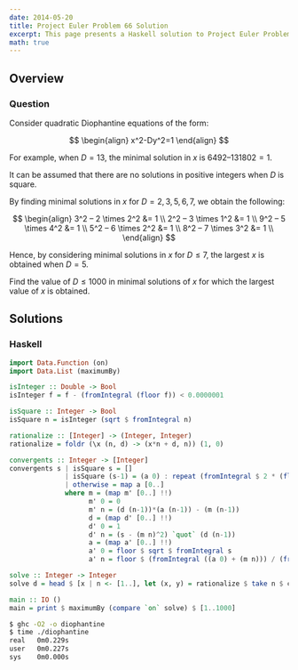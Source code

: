 ```yaml
---
date: 2014-05-20
title: Project Euler Problem 66 Solution
excerpt: This page presents a Haskell solution to Project Euler Problem 66.
math: true
---
```



## Overview


### Question

Consider quadratic Diophantine equations of the form:

$$
\begin{align}
x^2-Dy^2=1
\end{align}
$$

For example, when $D=13$, the minimal solution in $x$ is
$6492 – 131802 = 1$.

It can be assumed that there are no solutions in positive integers when
$D$ is square.

By finding minimal solutions in $x$ for $D = {2, 3, 5, 6, 7}$, we obtain
the following:

$$
\begin{align}
3^2 – 2 \times 2^2 &= 1 \\
2^2 – 3 \times 1^2 &= 1 \\
9^2 – 5 \times 4^2 &= 1 \\
5^2 – 6 \times 2^2 &= 1 \\
8^2 – 7 \times 3^2 &= 1 \\
\end{align}
$$

Hence, by considering minimal solutions in $x$ for $D \leq 7$, the
largest $x$ is obtained when $D=5$.

Find the value of $D \leq 1000$ in minimal solutions of $x$ for which
the largest value of $x$ is obtained.







## Solutions

### Haskell

```haskell
import Data.Function (on)
import Data.List (maximumBy)

isInteger :: Double -> Bool
isInteger f = f - (fromIntegral (floor f)) < 0.0000001

isSquare :: Integer -> Bool
isSquare n = isInteger (sqrt $ fromIntegral n)

rationalize :: [Integer] -> (Integer, Integer)
rationalize = foldr (\x (n, d) -> (x*n + d, n)) (1, 0)

convergents :: Integer -> [Integer]
convergents s | isSquare s = []
              | isSquare (s-1) = (a 0) : repeat (fromIntegral $ 2 * (floor $ sqrt $ fromIntegral (s-1)))
              | otherwise = map a [0..]
              where m = (map m' [0..] !!)
                    m' 0 = 0
                    m' n = (d (n-1))*(a (n-1)) - (m (n-1))
                    d = (map d' [0..] !!)
                    d' 0 = 1
                    d' n = (s - (m n)^2) `quot` (d (n-1))
                    a = (map a' [0..] !!)
                    a' 0 = floor $ sqrt $ fromIntegral s
                    a' n = floor $ (fromIntegral ((a 0) + (m n))) / (fromIntegral (d n))

solve :: Integer -> Integer
solve d = head $ [x | n <- [1..], let (x, y) = rationalize $ take n $ convergents d, x^2 - d*y^2 == 1]

main :: IO ()
main = print $ maximumBy (compare `on` solve) $ [1..1000]
```


```bash
$ ghc -O2 -o diophantine
$ time ./diophantine
real   0m0.229s
user   0m0.227s
sys    0m0.000s
```


